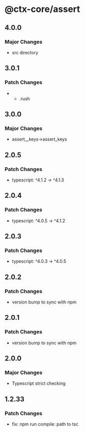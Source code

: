 # @ctx-core/assert

## 4.0.0

### Major Changes

- src directory

## 3.0.1

### Patch Changes

- - .rush

## 3.0.0

### Major Changes

- assert\_\_keys->assert_keys

## 2.0.5

### Patch Changes

- typescript: ^4.1.2 -> ^4.1.3

## 2.0.4

### Patch Changes

- typescript: ^4.0.5 -> ^4.1.2

## 2.0.3

### Patch Changes

- typescript: ^4.0.3 -> ^4.0.5

## 2.0.2

### Patch Changes

- version bump to sync with npm

## 2.0.1

### Patch Changes

- version bump to sync with npm

## 2.0.0

### Major Changes

- Typescript strict checking

## 1.2.33

### Patch Changes

- fix: npm run compile: path to tsc
